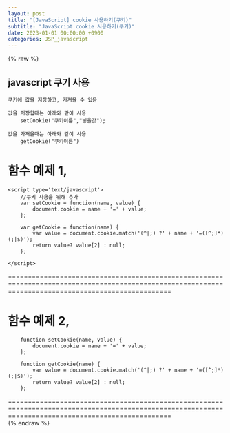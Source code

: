 ```yaml
---  
layout: post  
title: "[JavaScript] cookie 사용하기(쿠키)"  
subtitle: "JavaScript cookie 사용하기(쿠키)"  
date: 2023-01-01 00:00:00 +0900  
categories: JSP_javascript  
---  
```

{% raw %}  
## javascript 쿠기 사용  
  
	쿠키에 값을 저장하고, 가져올 수 있음  
  
	값을 저장할때는 아래와 같이 사용  
		setCookie("쿠키이름","넣을값");  
  
	값을 가져올때는 아래와 같이 사용  
		getCookie("쿠키이름")  
  
함수 예제 1,  
=====================================================================================================================================================  
	<script type='text/javascript'>  
		//쿠키 사용을 위해 추가  
		var setCookie = function(name, value) {  
			document.cookie = name + '=' + value;  
		};  
  
		var getCookie = function(name) {  
			var value = document.cookie.match('(^|;) ?' + name + '=([^;]*)(;|$)');  
			return value? value[2] : null;  
		};  
  
	</script>  
  
=====================================================================================================================================================  
  
함수 예제 2,  
=====================================================================================================================================================  
  
		function setCookie(name, value) {  
			document.cookie = name + '=' + value;  
		};  
  
		function getCookie(name) {  
			var value = document.cookie.match('(^|;) ?' + name + '=([^;]*)(;|$)');  
			return value? value[2] : null;  
		};  
  
=====================================================================================================================================================                                                                                                                                                                                                                                                                                                                                                                                                                                                                                                                                                                                                                                                                                                                                                                                                                                                                                                                                                                                                                                                                                                                                                                                                                                                                                                                                                                                                                                                                                                           
{% endraw %}